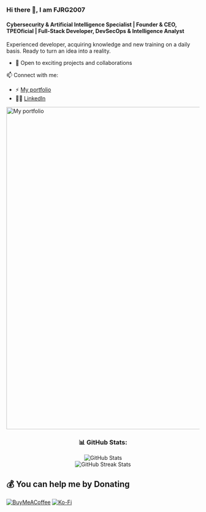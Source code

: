 ### Hi there 👋, I am FJRG2007
#### Cybersecurity & Artificial Intelligence Specialist | Founder & CEO, TPEOficial | Full-Stack Developer, DevSecOps & Intelligence Analyst
Experienced developer, acquiring knowledge and new training on a daily basis. Ready to turn an idea into a reality.

- 💼 Open to exciting projects and collaborations

📫 Connect with me:
- ⚡ [My portfolio](https://fjrg2007.tpeoficial.com/)
- 🧑‍💼 [LinkedIn](https://www.linkedin.com/in/fjrg2007)

<a href="https://fjrg2007.tpeoficial.com/">
  <img src="https://cdn.tpeoficial.com/SEO/Zj8Dj6Mu8Nr1Qq7Sl8Zs5Lq8Cj6Nv4Sc0Jk5Jm5K" alt="My portfolio" width="1600" height="841.666666667" />
</a>

<div align="center">
  <h3>📊 GitHub Stats:</h3>
  <img src="https://github-readme-stats.vercel.app/api?username=FJRG2007&theme=dark&hide_border=false&include_all_commits=false&count_private=false" alt="GitHub Stats" /><br />
  <img src="https://github-readme-streak-stats.herokuapp.com/?user=FJRG2007&theme=dark&hide_border=false" alt="GitHub Streak Stats" /><br />
</div>

## 💰 You can help me by Donating
[![BuyMeACoffee](https://img.shields.io/badge/Buy%20Me%20a%20Coffee-ffdd00?style=for-the-badge&logo=buy-me-a-coffee&logoColor=black)](https://buymeacoffee.com/fjrg2007) [![Ko-Fi](https://img.shields.io/badge/Ko--fi-F16061?style=for-the-badge&logo=ko-fi&logoColor=white)](https://ko-fi.com/fjrg2007) 
